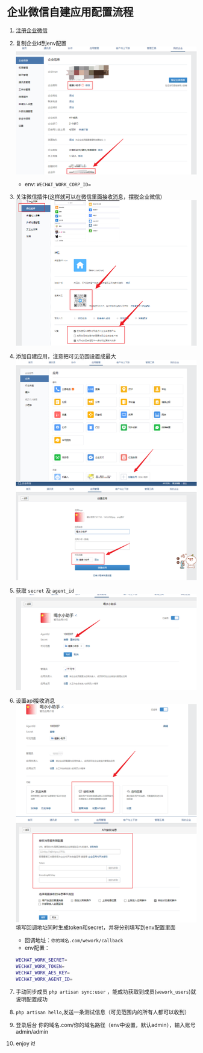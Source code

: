 # 企业微信自建应用配置流程
1. [注册企业微信](https://work.weixin.qq.com/wework_admin/loginpage_wx?from=myhome_openApi)
2. 复制企业id到env配置
   ![复制corp_id](./public/wework_app/1-2.png)
   - env: `WECHAT_WORK_CORP_ID=`
3. 关注微信插件(这样就可以在微信里面接收消息，摆脱企业微信)
    ![关注微信插件](./public/wework_app/1-3.png)
4. 添加自建应用，注意把可见范围设置成最大
   ![添加自建应用](./public/wework_app/1.png)
   ![设置自建应用范围](./public/wework_app/2.png)
5. 获取 `secret` 及 `agent_id`
   ![获取应用secret 和 agent_id](./public/wework_app/3.png)
6. 设置api接收消息
   ![设置api接收消息](./public/wework_app/4.png)
   ![填写回调](./public/wework_app/5.png)
   填写回调地址同时生成token和secret，并将分别填写到env配置里面
   - 回调地址：`你的域名.com/wework/callback`
   - env配置：
   ```bash
   WECHAT_WORK_SECRET=
   WECHAT_WORK_TOKEN=
   WECHAT_WORK_AES_KEY=
   WECHAT_WORK_AGENT_ID=
   ```

7. 手动同步成员 `php artisan sync:user` ，能成功获取到成员(`wework_users`)就说明配置成功
8. `php artisan hello`,发送一条测试信息（可见范围内的所有人都可以收到）
9. 登录后台 你的域名.com/你的域名路径（env中设置，默认admin），输入账号 admin/admin
10. enjoy it!
